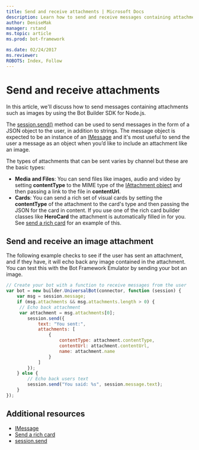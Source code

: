```yaml
---
title: Send and receive attachments | Microsoft Docs
description: Learn how to send and receive messages containing attachments using the Bot Builder SDK for Node.js.
author: DeniseMak
manager: rstand
ms.topic: article
ms.prod: bot-framework

ms.date: 02/24/2017
ms.reviewer:
ROBOTS: Index, Follow
---
```


# Send and receive attachments

In this article, we'll discuss how to send messages containing attachments such as images by using the Bot Builder SDK for Node.js.

The [session.send()][SessionSend] method can be used to send messages in the form of a JSON object to the user, in addition to strings. 
The message object is expected to be an instance of an [IMessage][IMessage] and it's most useful to send the user a message as an object when you’d like to include an attachment like an image. 

<!-- TODO: Supported attachments table -->
<!--
There are four types of rich cards.
| Card type | Description |
|------|------|
|[HeroCard](https://docs.botframework.com/en-us/node/builder/chat-reference/classes/_botbuilder_d_.herocard.html) | The Hero card typically contains a single large image, one or more buttons, and text. |
|[ReceiptCard](https://docs.botframework.com/en-us/node/builder/chat-reference/classes/_botbuilder_d_.receiptcard.html) | The Receipt card enables a bot to provide a receipt to the user. It typically contains the list of items to include on the receipt, tax and total information, and other text. |
|[SigninCard](https://docs.botframework.com/en-us/node/builder/chat-reference/classes/_botbuilder_d_.signincard.html) | The Sign-in card enables a bot to request that a user sign-in. It typically contains text and one or more buttons that the user can click to initiate the sign-in process. |
|[ThumbnailCard](https://docs.botframework.com/en-us/node/builder/chat-reference/classes/_botbuilder_d_.thumbnailcard.html) | The Thumbnail card typically contains a single small image, one or more buttons, and text.|
-->

The types of attachments that can be sent varies by channel but these are the basic types:

* **Media and Files**: You can send files like images, audio and video by setting **contentType** to the MIME type of the [IAttachment object][IAttachment] and then passing a link to the file in **contentUrl**.
* **Cards**: You can send a rich set of visual cards <!-- and custom keyboards --> by setting the **contentType** of the attachment to the card's type and then passing the JSON for the card in content. If you use one of the rich card builder classes like **HeroCard** the attachment is automatically filled in for you. See [send a rich card](send-card-buttons.md) for an example of this.

## Send and receive an image attachment

The following example checks to see if the user has sent an attachment, and if they have, it will echo back any image contained in the attachment. You can test this with the Bot Framework Emulator by sending your bot an image.


```javascript
// Create your bot with a function to receive messages from the user
var bot = new builder.UniversalBot(connector, function (session) {
    var msg = session.message;
    if (msg.attachments && msg.attachments.length > 0) {
     // Echo back attachment
     var attachment = msg.attachments[0];
        session.send({
            text: "You sent:",
            attachments: [
                {
                    contentType: attachment.contentType,
                    contentUrl: attachment.contentUrl,
                    name: attachment.name
                }
            ]
        });
    } else {
        // Echo back users text
        session.send("You said: %s", session.message.text);
    }
});

```


## Additional resources

* [IMessage][IMessage]
* [Send a rich card][SendRichCard]
* [session.send][SessionSend]

[IMessage]: http://docs.botframework.com/en-us/node/builder/chat-reference/interfaces/_botbuilder_d_.imessage
[SendRichCard]: send-card-buttons.md
[SessionSend]: https://docs.botframework.com/en-us/node/builder/chat-reference/classes/_botbuilder_d_.session.html#send
[IAttachment]: https://docs.botframework.com/en-us/node/builder/chat-reference/interfaces/_botbuilder_d_.iattachment.html